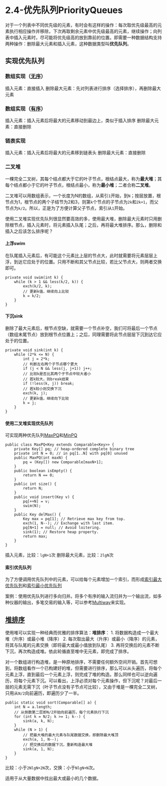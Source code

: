 # 2.4-优先队列PriorityQueues

对于一个列表中不同优先级的元素，有时会有这样的操作：每次取优先级最高的元素执行相应操作并移除，下次再取剩余元素中优先级最高的元素，继续操作；向列表中插入元素时，尽可能将优先级高的放到靠前的位置。即需要一种数据结构支持两种操作：删除最大元素和插入元素，这种数据类型叫**优先队列**。

## 实现优先队列

### 数组实现（[无序](https://github.com/CShawn/Algorithms/tree/06d734ab0f3fab901624f66ec7996d2def7a9261/2-Sorting/UnorderedArrayMaxPQ.java)）

插入元素：直接插入 删除最大元素：先对列表进行排序（选择排序），再删除最大元素

### 数组实现（[有序](https://github.com/CShawn/Algorithms/tree/06d734ab0f3fab901624f66ec7996d2def7a9261/2-Sorting/OrderedArrayMaxPQ.java)）

插入元素：插入元素后将最大的元素移动到最边上，类似于插入排序 删除最大元素：直接删除

### 链表实现

插入元素：插入元素后将最大的元素移到链表头 删除最大元素：直接删除

### 二叉堆

一棵完全二叉树，其每个结点都大于它的叶子节点，根结点最大，称为**最大堆**；其每个结点都小于它的叶子节点，根结点最小，称为**最小堆**；二者合称**二叉堆**。

二叉堆可以用数组表示，一个长度为N的数组，从索引`1`开始，到`N`；按层放置，根节点为1，根节点的两个子结节为2和3，则第`k`个节点的子节点为`2k`和`2k+1`，而父节点为`k/2`。所以，正是为了方便计算父子节点，索引从`1`开始。

使用二叉堆实现优先队列很显然要高效的多，使用最大堆，删除最大元素时只用删除根节点，插入元素时，将元素插入队尾；之后，再将最大堆排序。那么，删除和插入之后该怎么排序呢？

#### 上浮swim

在队尾插入元素后，有可能这个元素比上层的节点大，此时就需要将元素层层上浮，到达它应处于的位置。只用不断和其父节点比较，若比父节点大，则两者交换即可。

```text
private void swim(int k) {
    while (k > 1 && less(k/2, k)) {
        exch(k/2, k);
        // 更新k值，继续向上比较
        k = k/2;
    }
}
```

#### 下沉sink

删除了最大元素后，根节点空缺，就需要一个节点补空，我们可将最后一个节点（数组末尾节点）放到根节点位置上；之后，同理需要将此节点层层下沉到达它应处于的位置。

```text
private void sink(int k) {
    while (2*k <= N) {
        int j = 2*k;
        // 判断左右两个子节点哪个更大
        if (j < N && less(j, j+1)) j++;
        // 比较k是否比其两个子节点中较大者小
        // 若k较大，则break结束
        if (!less(k, j)) break;
        // 若k较小则交换下沉
        exch(k, j);
        // 更新k值，继续向下比较
        k = j;
    }
}
```

#### 使用二叉堆实现优先队列

可实现两种优先队列[MaxPQ](https://github.com/CShawn/Algorithms/tree/06d734ab0f3fab901624f66ec7996d2def7a9261/2-Sorting/MaxPQ.java)和[MinPQ](https://github.com/CShawn/Algorithms/tree/06d734ab0f3fab901624f66ec7996d2def7a9261/2-Sorting/MinPQ.java)

```text
public class MaxPQ<Key extends Comparable<Key>> {
    private Key[] pq; // heap-ordered complete binary tree
    private int N = 0; // in pq[1..N] with pq[0] unused
    public MaxPQ(int maxN) {
        pq = (Key[]) new Comparable[maxN+1];
    }
    public boolean isEmpty() {
        return N == 0;
    }
    public int size() { 
        return N;
    }
    public void insert(Key v) {
        pq[++N] = v;
        swim(N);
    }
    public Key delMax() {
        Key max = pq[1]; // Retrieve max key from top.
        exch(1, N--); // Exchange with last item.
        pq[N+1] = null; // Avoid loitering.
        sink(1); // Restore heap property.
        return max;
    }
}
```

插入元素，比较：`lgN+1`次 删除最大元素，比较：`2lgN`次

#### 索引优先队列

为了方便调用优先队列中的元素，可以给每个元素增加一个索引，而形成[索引最大优先队列](https://github.com/CShawn/Algorithms/tree/06d734ab0f3fab901624f66ec7996d2def7a9261/2-Sorting/IndexMaxPQ.java)和[索引最小优先队列](https://github.com/CShawn/Algorithms/tree/06d734ab0f3fab901624f66ec7996d2def7a9261/2-Sorting/IndexMinPQ.java)

案例：使用优先队列进行多向归并。将多个有序的输入流归并为一个输出流，如多种仪器的输出，多笔交易的输入等，可以参考[Multiway](https://github.com/CShawn/Algorithms/tree/06d734ab0f3fab901624f66ec7996d2def7a9261/2-Sorting/Multiway.java)来实现。

## [堆排序](https://github.com/CShawn/Algorithms/tree/06d734ab0f3fab901624f66ec7996d2def7a9261/2-Sorting/Heap.java)

使用堆可以实现一种经典而优雅的排序算法：**堆排序**： 1. 将数据构造成一个最大堆（升序）或最小堆（降序） 2. 每次取出最大（升序）或最小（降序）的元素，将其与队尾的元素交换（即将最大或最小值放到队尾） 3. 再将交换后的元素不断下沉，再次构造成堆。依此轮循直至堆中无元素，即完成了排序。

对一个数组进行构造堆，是一种原地排序，不需要任何额外空间开销。首先可想到，将数组看作一个已构建好的堆，但需要进行排序，那么可以从头遍历，将每个元素上浮，直到最后一个元素上浮，则完成了堆的构造。那么同样也可以逆向遍历，将每个元素下沉。可以看出，上浮必须对每个元素操作，但下沉呢？对最后一层的元素无需下沉（叶子节点没有子节点可比较），又由于堆是一棵完全二叉树，只用从`N/2`向前遍历，即遍历少了一半。

```text
public static void sort(Comparable[] a) {
    int N = a.length;
    // 从倒数第二层即N/2开始向前遍历，每个元素执行下沉
    for (int k = N/2; k >= 1; k--) {
        sink(a, k, N);
    }
    while (N > 1) {
        // 把最大堆的最大元素与队尾数据交换，即删除最大堆顶
        exch(a, 1, N--);
        // 把交换后的数据下沉，重新构造最大堆
        sink(a, 1, N);
    }
}
```

比较：小于`2NlgN+2N`次，交换：小于`NlgN+N`次。

适用于从大量数据中找出最大或最小的几个数据。


